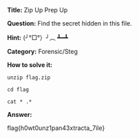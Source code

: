 **Title:** Zip Up Prep Up

**Question:**
Find the secret hidden in this file.

**Hint:** (╯°□°）╯︵ ┻━┻

**Category:** Forensic/Steg


**How to solve it:**
```
unzip flag.zip

cd flag

cat * .*
```

**Answer:**

flag{h0wt0unz1pan43xtracta_7ile}
